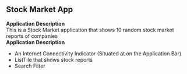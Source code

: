 ## Stock Market App
**Application Description**</br>
This is a Stock Market application that shows 10 random stock market reports of companies</br>
**Application Description**
- An Internet Connectivity Indicator (Situated at on the Application Bar)
- ListTile that shows stock reports
- Search Filter



